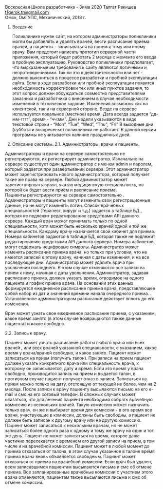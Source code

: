 Воскресная Школа разработчика  - Зима 2020
Талгат Ракишев  
t1gerok.tr@gmail.com  
Омск, ОмГУПС, Механический, 2018 г.


1. Введение

	Поликлинике нужен сайт, на котором администраторы поликлиники могли бы добавлять и удалять врачей, вести расписание приема врачей, а пациенты - записываться на прием к тому или иному врачу.
	Вам предстоит написать прототип серверной части приложения, который будет работать 2 месяца с момента его ввода в пробную эксплуатацию.
Руководство поликлиники предполагает, что высказанные им требования к сайту являются логичными и непротиворечивыми. Так ли это в действительности или нет - должно выясниться в процессе разработки и пробной эксплуатации сайта. Если в ходе разработки или пробной эксплуатации появится необходимость корректировки тех или иных пунктов задания, то этот вопрос должен обсуждаться совместно представителями заказчика и разработчика с внесением в случае необходимости изменений в техническое задание.  Изменения возможны как на клиентской, так и на серверной стороне.
Везде на сервере используется локальное (местное) время.
Дата всегда задается “дд-мм-гггг”, время -  “чч:мм”. Дни недели указываются в виде текстовой строки - “Mon”, “Tue”, “Wed”, “Thu”, “Fri”
В выходные дни (суббота и воскресенье) поликлиника не работает. В данной версии программы не учитывается наличие праздничных дней.



2. Описание системы.
2.1. Администраторы, врачи  и пациенты.


Администраторы и врачи на сервере самостоятельно не регистрируются, их регистрирует администратор. Изначально на сервере существует один администратор с именем admin и паролем, который задается при развертывании сервера. Этот администратор может зарегистрировать нового администратора, который  получает такие же права на сервере. 
Любой администратор может зарегистрировать врача, указав медицинскую специальность, по которой он будет вести приём и расписание приема.  
Пациенты  регистрируются на сервере самостоятельно . 
Администраторы и пациенты могут изменить свои регистрационные данные, но не могут изменять логин. Список врачебных специальностей (терапевт, хирург и т.д.) задается в таблице БД , которая не подлежит редактированию средствами API данного сервера.  Каждый врач может принимать только по одной специальности, хотя может быть несколько врачей одной и той же специальности. Каждому врачу назначается свой кабинет для приема.  Номера кабинетов задаются в таблице БД,  которая также не подлежит редактированию средствами API данного сервера. Номера кабинетов могут содержать нецифровые символы.
Администратор может изменить расписание приема врача, но только при условии, что не имеется записей к этому врачу, начиная с даты изменения, и на все последующие дни.
Администратор может удалить врача при увольнении последнего. В этом случае отменяются все записи на прием к нему, начиная с даты увольнения.
Администратор, задавая расписание приема, должен указать время, отводимое на одного пациента и график приема врача. На основании этих данных формируется ежедневное расписание приема врача, представляющее собой набор из дат и значений времени начала очередного приема. . Установленное администратором расписание действует вплоть до его изменения.

Врач  может узнать свое ежедневное расписание приема, с указанием, какое время занято (в этом случае возвращаются также данные пациента) и какое свободно.



2.2. Запись к врачу.

Пациент может узнать расписание работы любого врача или всех врачей , или всех врачей указанной специальности, с указанием, какое время у врача/врачей свободно, и какое занято.
Пациент может записаться на прием (получить талон). При записи на прием пациент должен указать конкретного врача или специальность врача, к которому он записывается, дату и время. Если это время у врача свободно, производится запись на прием и выдается талон, в противном случае пациент получает отказ в записи. Записаться на прием  можно только на дату, отстоящую от текущей не более, чем на 2 месяца. 
	После записи к врачу пациенту высылаются письмо на его e-mail и смс на его сотовый телефон.
В сложных случаях может оказаться, что для лечения пациента необходимо собрать врачебную комиссию из нескольких врачей. Такую комиссию может назначить только врач, он же и выбирает время для комиссии - в это время все врачи, участвующие в комиссии, должны быть свободны, а пациент не должен быть записан к другому врачу или на другую комиссию. 
Пациент может записаться к нескольким врачам, но не может записаться более одного раза к одному и тому же врачу на один и тот же день. Пациент не может записаться на время, которое даже частично пересекается с временем его другой записи на прием, в том числе и на врачебной комиссии.
Пациент может в любой момент до приема отказаться от талона, в этом случае указанное в талоне время приема врача вновь объявляется свободным. Пациент может отказаться от приема на врачебной комиссии.
Если врач был удален, всем записавшимся пациентам высылаются письма и смс об отмене приема. Все запланированные врачебные комиссии с участием этого врача отменяются, пациентам также высылаются письма и смс об отмене комиссии.
